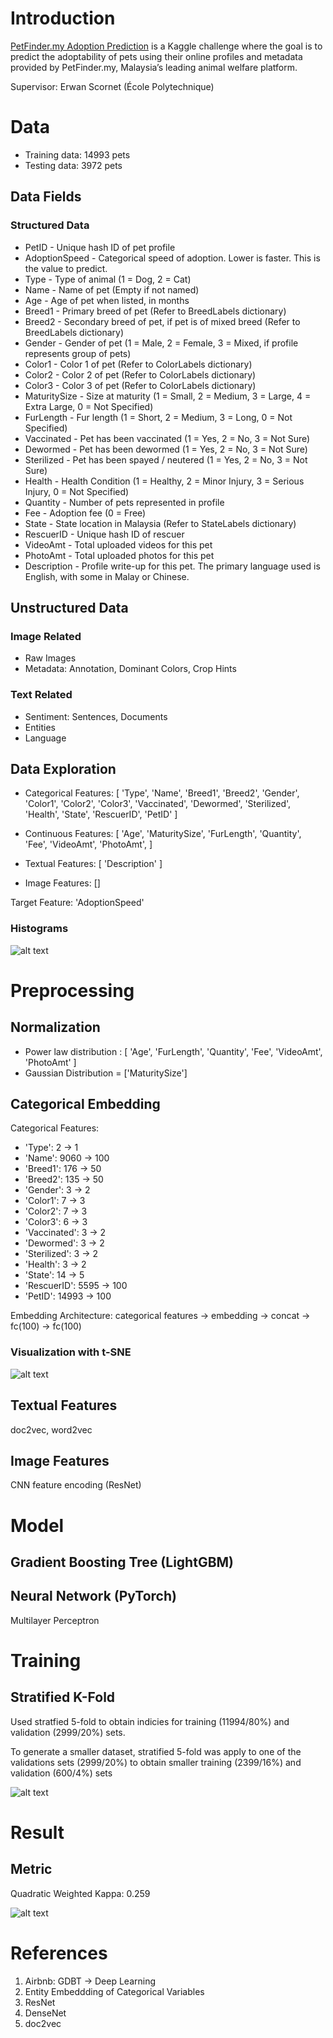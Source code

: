 # Introduction

[PetFinder.my Adoption Prediction](https://www.kaggle.com/c/petfinder-adoption-prediction) is a Kaggle challenge where the goal is to predict the adoptability of pets using their online profiles and metadata provided by PetFinder.my, Malaysia’s leading animal welfare platform.

Supervisor: Erwan Scornet (École Polytechnique)

# Data

 - Training data: 14993 pets
 - Testing data: 3972 pets

## Data Fields

### Structured Data

 - PetID - Unique hash ID of pet profile
 - AdoptionSpeed - Categorical speed of adoption. Lower is faster. This is the value to predict.
 - Type - Type of animal (1 = Dog, 2 = Cat)
 - Name - Name of pet (Empty if not named)
 - Age - Age of pet when listed, in months
 - Breed1 - Primary breed of pet (Refer to BreedLabels dictionary)
 - Breed2 - Secondary breed of pet, if pet is of mixed breed (Refer to BreedLabels dictionary)
 - Gender - Gender of pet (1 = Male, 2 = Female, 3 = Mixed, if profile represents group of pets)
 - Color1 - Color 1 of pet (Refer to ColorLabels dictionary)
 - Color2 - Color 2 of pet (Refer to ColorLabels dictionary)
 - Color3 - Color 3 of pet (Refer to ColorLabels dictionary)
 - MaturitySize - Size at maturity (1 = Small, 2 = Medium, 3 = Large, 4 = Extra Large, 0 = Not Specified)
 - FurLength - Fur length (1 = Short, 2 = Medium, 3 = Long, 0 = Not Specified)
 - Vaccinated - Pet has been vaccinated (1 = Yes, 2 = No, 3 = Not Sure)
 - Dewormed - Pet has been dewormed (1 = Yes, 2 = No, 3 = Not Sure)
 - Sterilized - Pet has been spayed / neutered (1 = Yes, 2 = No, 3 = Not Sure)
 - Health - Health Condition (1 = Healthy, 2 = Minor Injury, 3 = Serious Injury, 0 = Not Specified)
 - Quantity - Number of pets represented in profile
 - Fee - Adoption fee (0 = Free)
 - State - State location in Malaysia (Refer to StateLabels dictionary)
 - RescuerID - Unique hash ID of rescuer
 - VideoAmt - Total uploaded videos for this pet
 - PhotoAmt - Total uploaded photos for this pet
 - Description - Profile write-up for this pet. The primary language used is English, with some in Malay or Chinese.

## Unstructured Data

### Image Related

 - Raw Images
 - Metadata: Annotation, Dominant Colors, Crop Hints

### Text Related

 - Sentiment: Sentences, Documents
 - Entities
 - Language


## Data Exploration

 - Categorical Features: [
    'Type', 'Name', 'Breed1', 'Breed2', 'Gender', 'Color1', 'Color2', 'Color3',
    'Vaccinated', 'Dewormed', 'Sterilized', 'Health', 'State',
    'RescuerID', 'PetID'
]

 - Continuous Features: [
    'Age', 'MaturitySize', 'FurLength', 'Quantity', 'Fee', 'VideoAmt', 'PhotoAmt',
]

 - Textual Features: [
    'Description'
]

- Image Features: []

Target Feature: 'AdoptionSpeed'

### Histograms

![alt text](https://github.com/hayashimasa/Pet_Adoption/blob/master/visualizations/rawdata_hist.png?raw=true)

# Preprocessing

## Normalization

 - Power law distribution : [
    'Age', 'FurLength', 'Quantity', 'Fee', 'VideoAmt', 'PhotoAmt'
]
 - Gaussian Distribution = ['MaturitySize']

## Categorical Embedding

Categorical Features:
 - 'Type': 2 -> 1
 - 'Name': 9060 -> 100
 - 'Breed1': 176 -> 50
 - 'Breed2': 135 -> 50
 - 'Gender': 3 -> 2
 - 'Color1': 7 -> 3
 - 'Color2': 7 -> 3
 - 'Color3': 6 -> 3
 - 'Vaccinated': 3 -> 2
 - 'Dewormed': 3 -> 2
 - 'Sterilized': 3 -> 2
 - 'Health': 3 -> 2
 - 'State': 14 -> 5
 - 'RescuerID': 5595 -> 100
 - 'PetID': 14993 -> 100


Embedding Architecture: categorical features -> embedding -> concat -> fc(100) -> fc(100)

### Visualization with t-SNE

![alt text](https://github.com/hayashimasa/Pet_Adoption/blob/master/visualizations/catemb_3dtsne.png?raw=true)

## Textual Features

doc2vec, word2vec

## Image Features

CNN feature encoding (ResNet)

# Model

## Gradient Boosting Tree (LightGBM)

## Neural Network (PyTorch)

Multilayer Perceptron

# Training

## Stratified K-Fold

Used stratfied 5-fold to obtain indicies for training (11994/80%) and validation (2999/20%) sets.

To generate a smaller dataset, stratified 5-fold was apply to one of the validations sets (2999/20%) to obtain smaller training (2399/16%) and validation (600/4%) sets

![alt text](https://github.com/hayashimasa/Pet_Adoption/blob/master/visualizations/mse_loss.png?raw=true)

# Result

## Metric

Quadratic Weighted Kappa: 0.259

![alt text](https://github.com/hayashimasa/Pet_Adoption/blob/master/visualizations/qwk.png?raw=true)

# References
1. Airbnb: GDBT -> Deep Learning
2. Entity Embeddding of Categorical Variables
3. ResNet
4. DenseNet
5. doc2vec
